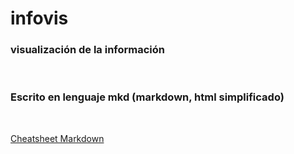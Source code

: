# infovis
### visualización de la información
<br>

### Escrito en lenguaje mkd (markdown, html simplificado)
<br>

[Cheatsheet Markdown](github.com/adam-p/markdown-here/wiki/Markdown-Cheatsheet)
